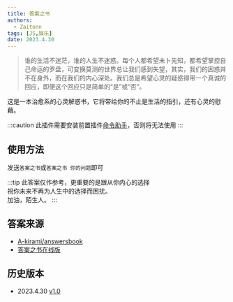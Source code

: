 ```yaml
---
title: 答案之书
authors: 
  - Zaitonn
tags: [JS,娱乐]
date: 2023.4.30
---
```


>谁的生活不迷茫，谁的人生不迷惑。每个人都希望未卜先知，都希望掌控自己命运的罗盘，可变换莫测的世界总让我们感到失望，其实，我们的困惑并不在身外，而在我们的内心深处。我们总是希望心灵的疑惑得带一个真诚的回应，即便这个回应只是简单的“是”或“否”。

这是一本治愈系的心灵解惑书，它将带给你的不止是生活的指引，还有心灵的慰藉。

<!--truncate-->

:::caution
此插件需要安装前置插件[命令助手](CommandHelper)，否则将无法使用
:::

## 使用方法

发送`答案之书`或`答案之书 你的问题`即可

:::tip
此答案仅作参考，更重要的是跟从你内心的选择  
祝你未来不再为人生中的选择而困扰。  
加油，陌生人。
:::

## 答案来源

- [A-kirami/answersbook](https://github.com/A-kirami/answersbook/tree/master)
- [答案之书在线版](https://proj.warmday.wang/answer/)

## 历史版本

- 2023.4.30 [v1.0](https://download.serein.cc/https://raw.githubusercontent.com/Zaitonn/Serein-Docs/030c6cd5666aa1e5c2995205ab4490a7314052b6/JS/AnswerBook/AnswerBook.js?download)
